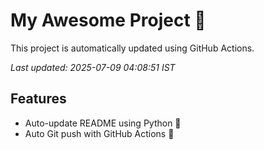 # My Awesome Project 🚀

This project is automatically updated using GitHub Actions.

_Last updated: 2025-07-09 04:08:51 IST_

## Features
- Auto-update README using Python 🐍
- Auto Git push with GitHub Actions 🤖
